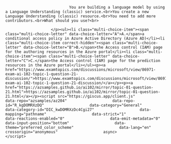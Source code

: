 <p class="card-text">
							
								You are building a language model by using a Language Understanding (classic) service.<br>You create a new Language Understanding (classic) resource.<br>You need to add more contributors.<br>What should you use?<br>
							
						</p><ul><li class="multi-choice-item"><span class="multi-choice-letter" data-choice-letter="A">A.</span>a conditional access policy in Azure Active Directory (Azure AD)</li><li class="multi-choice-item correct-hidden"><span class="multi-choice-letter" data-choice-letter="B">B.</span>the Access control (IAM) page for the authoring resources in the Azure portal</li><li class="multi-choice-item"><span class="multi-choice-letter" data-choice-letter="C">C.</span>the Access control (IAM) page for the prediction resources in the Azure portal</li></ul><p><a href="https://www.examtopics.com/discussions/microsoft/view/86971-exam-ai-102-topic-1-question-21-discussion/">https://www.examtopics.com/discussions/microsoft/view/86971-exam-ai-102-topic-1-question-21-discussion/</a></p><p><a href="https://azsamples.github.io/ai102/mirror/topic-01-question-21.html">https://azsamples.github.io/ai102/mirror/topic-01-question-21.html</a></p><script src="https://giscus.app/client.js"                    data-repo="azsamples/az204"                    data-repo-id="R_kgDOMRXzDQ"                    data-category="General"                    data-category-id="DIC_kwDOMRXzDc4Cgi27"                    data-mapping="pathname"                    data-strict="1"                    data-reactions-enabled="0"                    data-emit-metadata="0"                    data-input-position="bottom"                    data-theme="preferred_color_scheme"                    data-lang="en"                    crossorigin="anonymous"                    async>                    </script>